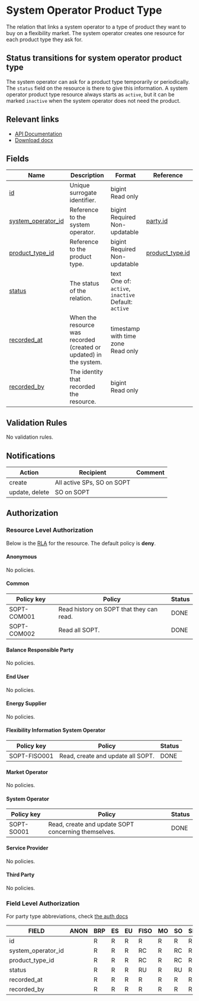 # System Operator Product Type

The relation that links a system operator to a type of product they want to buy
on a flexibility market. The system operator creates one resource for each
product type they ask for.

## Status transitions for system operator product type

The system operator can ask for a product type temporarily or periodically.
The `status` field on the resource is there to give this information. A system
operator product type resource always starts as `active`, but it can be marked
`inactive` when the system operator does not need the product.

## Relevant links

* [API Documentation](https://flex-test.elhub.no/api/v0/#/operations/list_system_operator_product_type)
* [Download docx](https://flex-test.elhub.no/docs/download/system_operator_product_type.docx)

## Fields

| Name                                                                                       | Description                                                        | Format                                                      | Reference                                   |
|--------------------------------------------------------------------------------------------|--------------------------------------------------------------------|-------------------------------------------------------------|---------------------------------------------|
| <a name="field-id" href="#field-id">id</a>                                                 | Unique surrogate identifier.                                       | bigint<br/>Read only                                        |                                             |
| <a name="field-system_operator_id" href="#field-system_operator_id">system_operator_id</a> | Reference to the system operator.                                  | bigint<br/>Required<br/>Non-updatable                       | [party.id](party.md#field-id)               |
| <a name="field-product_type_id" href="#field-product_type_id">product_type_id</a>          | Reference to the product type.                                     | bigint<br/>Required<br/>Non-updatable                       | [product_type.id](product_type.md#field-id) |
| <a name="field-status" href="#field-status">status</a>                                     | The status of the relation.                                        | text<br/>One of: `active`, `inactive`<br/>Default: `active` |                                             |
| <a name="field-recorded_at" href="#field-recorded_at">recorded_at</a>                      | When the resource was recorded (created or updated) in the system. | timestamp with time zone<br/>Read only                      |                                             |
| <a name="field-recorded_by" href="#field-recorded_by">recorded_by</a>                      | The identity that recorded the resource.                           | bigint<br/>Read only                                        |                                             |

## Validation Rules

No validation rules.

## Notifications

| Action         | Recipient                  | Comment |
|----------------|----------------------------|---------|
| create         | All active SPs, SO on SOPT |         |
| update, delete | SO on SOPT                 |         |

## Authorization

### Resource Level Authorization

Below is the [RLA](../technical/auth.md#resource-level-authorization-rla) for the
resource. The default policy is **deny**.

#### Anonymous

No policies.

#### Common

| Policy key  | Policy                                   | Status |
|-------------|------------------------------------------|--------|
| SOPT-COM001 | Read history on SOPT that they can read. | DONE   |
| SOPT-COM002 | Read all SOPT.                           | DONE   |

#### Balance Responsible Party

No policies.

#### End User

No policies.

#### Energy Supplier

No policies.

#### Flexibility Information System Operator

| Policy key   | Policy                            | Status |
|--------------|-----------------------------------|--------|
| SOPT-FISO001 | Read, create and update all SOPT. | DONE   |

#### Market Operator

No policies.

#### System Operator

| Policy key | Policy                                              | Status |
|------------|-----------------------------------------------------|--------|
| SOPT-SO001 | Read, create and update SOPT concerning themselves. | DONE   |

#### Service Provider

No policies.

#### Third Party

No policies.

### Field Level Authorization

For party type abbreviations, check [the auth docs](../technical/auth.md#party)

| FIELD              | ANON | BRP | ES | EU | FISO | MO | SO | SP | TP |
|--------------------|------|-----|----|----|------|----|----|----|----|
| id                 |      | R   | R  | R  | R    | R  | R  | R  | R  |
| system_operator_id |      | R   | R  | R  | RC   | R  | RC | R  | R  |
| product_type_id    |      | R   | R  | R  | RC   | R  | RC | R  | R  |
| status             |      | R   | R  | R  | RU   | R  | RU | R  | R  |
| recorded_at        |      | R   | R  | R  | R    | R  | R  | R  | R  |
| recorded_by        |      | R   | R  | R  | R    | R  | R  | R  | R  |
